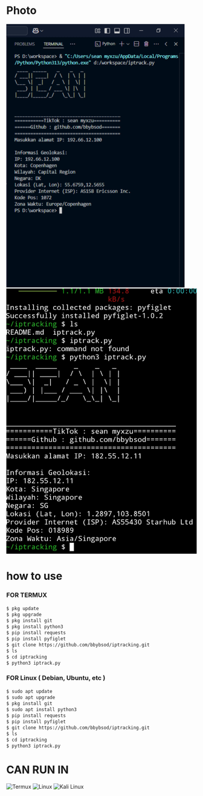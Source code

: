 # Photo
<img src= IMG_20250130_222242.png>
<img src= IMG_20250130_222305.jpg>

# how to use 
### FOR TERMUX
```terminal
$ pkg update
$ pkg upgrade
$ pkg install git
$ pkg install python3
$ pip install requests
$ pip install pyfiglet
$ git clone https://github.com/bbybsod/iptracking.git
$ ls
$ cd iptracking
$ python3 iptrack.py
```

### FOR Linux ( Debian, Ubuntu, etc )
```terminal
$ sudo apt update
$ sudo apt upgrade
$ pkg install git
$ sudo apt install python3
$ pip install requests
$ pip install pyfiglet
$ git clone https://github.com/bbybsod/iptracking.git
$ ls
$ cd iptracking
$ python3 iptrack.py
```
# CAN RUN IN 
![Termux](https://img.shields.io/badge/Termux-000000?style=for-the-badge&logo=android&logoColor=white)
![Linux](https://img.shields.io/badge/Linux-FCC624?style=for-the-badge&logo=linux&logoColor=black)
![Kali Linux](https://img.shields.io/badge/Kali_Linux-557C94?style=for-the-badge&logo=kali-linux&logoColor=white)
